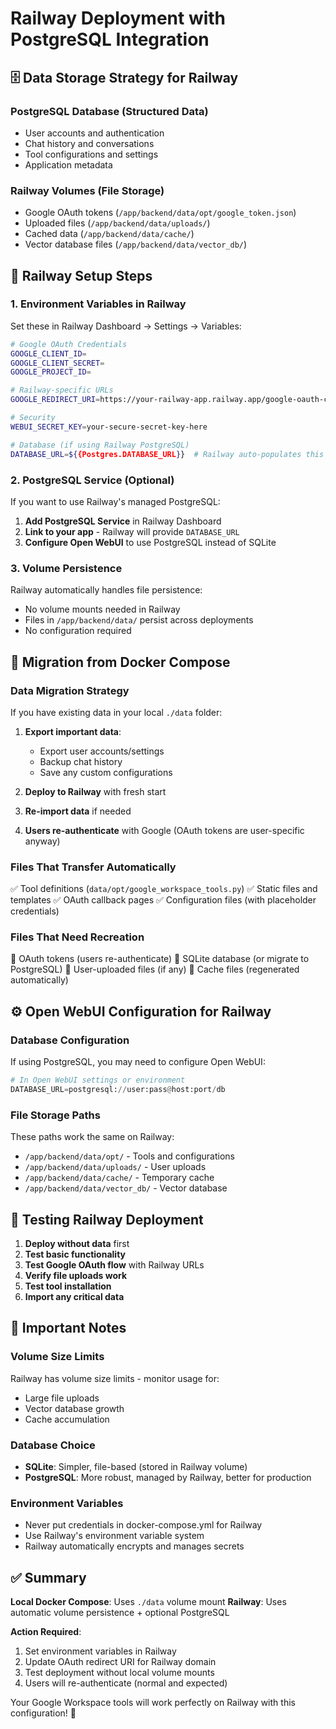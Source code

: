 # Railway Deployment with PostgreSQL Integration

## 🗄️ **Data Storage Strategy for Railway**

### **PostgreSQL Database (Structured Data)**

- User accounts and authentication
- Chat history and conversations
- Tool configurations and settings
- Application metadata

### **Railway Volumes (File Storage)**

- Google OAuth tokens (`/app/backend/data/opt/google_token.json`)
- Uploaded files (`/app/backend/data/uploads/`)
- Cached data (`/app/backend/data/cache/`)
- Vector database files (`/app/backend/data/vector_db/`)

## 🚀 **Railway Setup Steps**

### **1. Environment Variables in Railway**

Set these in Railway Dashboard → Settings → Variables:

```bash
# Google OAuth Credentials
GOOGLE_CLIENT_ID=
GOOGLE_CLIENT_SECRET=
GOOGLE_PROJECT_ID=

# Railway-specific URLs
GOOGLE_REDIRECT_URI=https://your-railway-app.railway.app/google-oauth-callback.html

# Security
WEBUI_SECRET_KEY=your-secure-secret-key-here

# Database (if using Railway PostgreSQL)
DATABASE_URL=${{Postgres.DATABASE_URL}}  # Railway auto-populates this
```

### **2. PostgreSQL Service (Optional)**

If you want to use Railway's managed PostgreSQL:

1. **Add PostgreSQL Service** in Railway Dashboard
2. **Link to your app** - Railway will provide `DATABASE_URL`
3. **Configure Open WebUI** to use PostgreSQL instead of SQLite

### **3. Volume Persistence**

Railway automatically handles file persistence:

- No volume mounts needed in Railway
- Files in `/app/backend/data/` persist across deployments
- No configuration required

## 🔄 **Migration from Docker Compose**

### **Data Migration Strategy**

If you have existing data in your local `./data` folder:

1. **Export important data**:

   - Export user accounts/settings
   - Backup chat history
   - Save any custom configurations

2. **Deploy to Railway** with fresh start
3. **Re-import data** if needed
4. **Users re-authenticate** with Google (OAuth tokens are user-specific anyway)

### **Files That Transfer Automatically**

✅ Tool definitions (`data/opt/google_workspace_tools.py`)
✅ Static files and templates
✅ OAuth callback pages
✅ Configuration files (with placeholder credentials)

### **Files That Need Recreation**

🔄 OAuth tokens (users re-authenticate)
🔄 SQLite database (or migrate to PostgreSQL)
🔄 User-uploaded files (if any)
🔄 Cache files (regenerated automatically)

## ⚙️ **Open WebUI Configuration for Railway**

### **Database Configuration**

If using PostgreSQL, you may need to configure Open WebUI:

```python
# In Open WebUI settings or environment
DATABASE_URL=postgresql://user:pass@host:port/db
```

### **File Storage Paths**

These paths work the same on Railway:

- `/app/backend/data/opt/` - Tools and configurations
- `/app/backend/data/uploads/` - User uploads
- `/app/backend/data/cache/` - Temporary cache
- `/app/backend/data/vector_db/` - Vector database

## 🧪 **Testing Railway Deployment**

1. **Deploy without data** first
2. **Test basic functionality**
3. **Test Google OAuth flow** with Railway URLs
4. **Verify file uploads work**
5. **Test tool installation**
6. **Import any critical data**

## 🚨 **Important Notes**

### **Volume Size Limits**

Railway has volume size limits - monitor usage for:

- Large file uploads
- Vector database growth
- Cache accumulation

### **Database Choice**

- **SQLite**: Simpler, file-based (stored in Railway volume)
- **PostgreSQL**: More robust, managed by Railway, better for production

### **Environment Variables**

- Never put credentials in docker-compose.yml for Railway
- Use Railway's environment variable system
- Railway automatically encrypts and manages secrets

## ✅ **Summary**

**Local Docker Compose**: Uses `./data` volume mount
**Railway**: Uses automatic volume persistence + optional PostgreSQL

**Action Required**:

1. Set environment variables in Railway
2. Update OAuth redirect URI for Railway domain
3. Test deployment without local volume mounts
4. Users will re-authenticate (normal and expected)

Your Google Workspace tools will work perfectly on Railway with this configuration! 🚀
